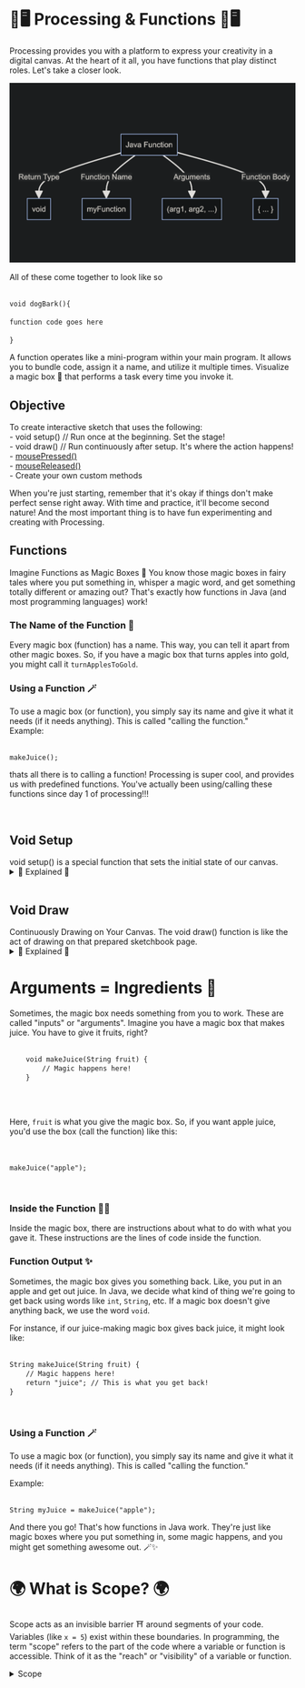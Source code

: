 # 🎨🖥 Processing & Functions 🎨🖥

Processing provides you with a platform to express your creativity in a digital canvas. At the heart of it all, you have functions that play distinct roles. Let's take a closer look.


<img src='diagram.png'>

All of these come together to look like so <br>


<pre><code>
void dogBark(){

function code goes here

}
</code></pre>

A function operates like a mini-program within your main program. It allows you to bundle code, assign it a name, and utilize it multiple times. Visualize a magic box 🎁 that performs a task every time you invoke it.


<h2> Objective </h2>
To create interactive sketch that uses the following:

<br>
- void setup() // Run once at the beginning. Set the stage! 
<br>
- void draw() // Run continuously after setup. It's where the action happens!
<br>
-  <a href='https://processing.org/reference/mousePressed_.html'>mousePressed()</a>
<br>
-  <a href ="https://processing.org/reference/mouseReleased_.html">mouseReleased()</a>
<br>
- Create your own custom methods
<br>

When you're just starting, remember that it's okay if things don't make perfect sense right away. With time and practice, it'll become second nature! And the most important thing is to have fun experimenting and creating with Processing.

<h2> Functions</h2>  

Imagine Functions as Magic Boxes 🎁
You know those magic boxes in fairy tales where you put something in, whisper a magic word, and get something totally different or amazing out? That's exactly how functions in Java (and most programming languages) work!
<br>
 
<h3>The Name of the Function 📛</h3>

Every magic box (function) has a name. This way, you can tell it apart from other magic boxes. So, if you have a magic box that turns apples into gold, you might call it `turnApplesToGold`.
<br>

<h3>Using a Function 🪄</h3>

To use a magic box (or function), you simply say its name and give it what it needs (if it needs anything). This is called "calling the function."
<br>
Example:
<br>

<pre><code>
makeJuice();
</code></pre>

thats all there is to calling a function! Processing is super cool, and provides us with predefined functions. You've actually been using/calling these functions since day 1 of processing!!!

<br>
<h2> Void Setup </h2>
void setup() is a special function that sets the initial state of our canvas.
<details>
<summary> 👾 Explained 👾</summary>
<br>
Think of it as the first step where you lay out all your tools and prepare your drawing space.
<br>


<h3>Preparing Your Sketchbook</h3>

<pre><code> void setup() </code></pre>
<br>
In Processing, the function 
  
<pre><code> void setup() </code></pre>
This is like preparing your sketchbook. It runs once, right at the beginning when you first start your program. Inside void setup(), you can:
<br>
<br>

- Set the size of your canvas using the function
  <pre><code>size()</code></pre> 
- Choose the background color with the function
  <pre><code>background()</code></pre> 
- Initialize variables.
- Load images, fonts, or sounds you want to use later.
- Basically, any initial preparations you need before your main drawing begins.


<br>

Example
<pre>
  <code>
  void setup() {
      size(400, 400);          // Set canvas size to 400 pixels by 400 pixels
      background(255, 0, 0);   // Set background color to red
    }
  </code></pre>
</details>

<br>
<h2> Void Draw </h2>
Continuously Drawing on Your Canvas. The void draw() function is like the act of drawing on that prepared sketchbook page.
<details>
  <summary>👾 Explained 👾</summary>
  <pre><code> void draw()</code></pre>
  <br>
   But there's a twist! Whatever you put inside void     draw() happens over and over again, almost like you're drawing, erasing, and redrawing repeatedly super fast (typically 60 times per second). This makes it perfect for animations, games, or any interactive programs where things change over time.
    <br>
    <br>
    Inside void draw(), you can:
    - Draw shapes (like circles, rectangles, lines, etc.).
    - Check for user inputs (like mouse clicks or key presses).
    - Update positions of objects for animations.
    - Change colors, sizes, or any other properties of your drawings.
  <br>
  <br>

  Example
  <br>
  <pre>
    <code>
    void draw() {
      background(220);         // Set a gray background every frame
      ellipse(mouseX, mouseY, 50, 50);  // Draw a circle at the mouse position
    }
    </code>
  </pre>
    Give the code example a try!
  <br>
  Here, the ellipse() function draws a circle. The 
  <pre> <code> mouseX and mouseY</code></pre> 
  are special variables that always store the current position of the mouse. Since draw() is running over and over, the circle will appear to follow your mouse as you move it around the canvas!
  <br>
</details>



# Arguments = Ingredients 🍎

Sometimes, the magic box needs something from you to work. These are called "inputs" or "arguments". Imagine you have a magic box that makes juice. You have to give it fruits, right?
<br>
<pre><code>
    void makeJuice(String fruit) {
        // Magic happens here!
    }
</code></pre>
<br>
<br>

Here, `fruit` is what you give the magic box. So, if you want apple juice, you'd use the box (call the function) like this:
<br>
<br>

<pre><code>
makeJuice("apple");
</code></pre>

<br>

<h3> Inside the Function 🎩✨</h3>

Inside the magic box, there are instructions about what to do with what you gave it. These instructions are the lines of code inside the function.
<br>

<h3>Function Output ✨</h3>

Sometimes, the magic box gives you something back. Like, you put in an apple and get out juice. In Java, we decide what kind of thing we're going to get back using words like `int`, `String`, etc. If a magic box doesn't give anything back, we use the word `void`.
<br>

For instance, if our juice-making magic box gives back juice, it might look like:
<br>

<pre><code>
String makeJuice(String fruit) {
    // Magic happens here!
    return "juice"; // This is what you get back!
}
</code></pre>
<br>

<h3>Using a Function 🪄</h3>

To use a magic box (or function), you simply say its name and give it what it needs (if it needs anything). This is called "calling the function."
<br>

Example:
<br>

<pre><code>
String myJuice = makeJuice("apple");
</code></pre>

And there you go! That's how functions in Java work. They're just like magic boxes where you put something in, some magic happens, and you might get something awesome out. 🪄✨
</details>

# 🌍 What is Scope? 🌍

Scope acts as an invisible barrier ⛩️ around segments of your code. Variables (like `x = 5`) exist within these boundaries. In programming, the term "scope" refers to the part of the code where a variable or function is accessible. Think of it as the "reach" or "visibility" of a variable or function.

<details>
<summary>Scope</summary>
    
<h3>Types of Scopes in Java 🧐</h3>

<br>

Imagine you have a secret diary that you only read in your room. Within your room, you can read it anytime (this is its "scope"). However, when you're in the living room, you can't access it because it's out of its "scope" or reach. In a similar way, in programming, variables and functions have places where they can and cannot be accessed.

<br>
<br>

<h3> Local Scope (or Block Scope) </h3>

Variables defined inside a method, constructor, or block are said to be in the local scope. They are accessible only within the method or block where they are declared.

<br>

<pre><code>
   public void showName() {
       String name = "Alice"; // This is a local variable
        // Outside the method {}, 'name' is not accessible.
       System.out.println(name); 
   }
</code></pre>

<h3> Global (or Class) Scope </h3>

When a variable is declared at the class level (but outside any method), it's accessible from any method in the class (unless it's private and you're trying to access it from outside the class). These are often referred to as class or member variables.
<br>

<pre><code>
   public class MyClass {
       String globalVar = "I am global!"; // This variable has class scope
            public void showGlobalVar() {
               System.out.println(globalVar); // Accessible here
           }
       public void anotherMethod() {
           System.out.println(globalVar); // Also accessible here
       }
   }
   </code></pre>
<br>

<h3>Package Scope (Default Scope in Java)</h3>

If a class, method, or variable doesn't have a specific access modifier (like `public`, `private`, or `protected`), it's accessible only within its own package. This is the default scope in Java.
<br>

<h3>Protected Scope</h3>

When a member is declared as `protected`, it can be accessed within its own package and by subclasses.
<br>

<h3>Public Scope</h3>

When a member is declared as `public`, it can be accessed from any other class in any package, assuming the class it resides in is also accessible. 
<br>

Remember, understanding scope is crucial because it helps you manage data and control what parts of your program can and cannot see or modify that data. Proper scoping ensures cleaner, more readable, and more maintainable code.

</details>



